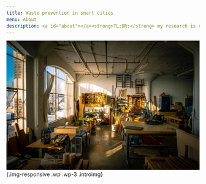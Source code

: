 ```yaml
---
title: Waste prevention in smart cities
menu: About
description: <a id="about"></a><strong>TL;DR:</strong> my research is creating ways to promote the reuse of materials in urban contexts. I am organising an <em>online co-design lab</em> in April 2021. If you are reading this, chances are you have something to contribute to the lab. Please <a href="#sign_up"><strong>sign up below</strong></a> to participate in one or more virtual workshops. You can also <a href="#subscribe"><strong>subscribe</strong></a> to receive updates via e-mail or use the same form to contact me. Additionally, refer to my <a href="https://is.efeefe.me/reuse-city"><strong>research website</strong></a> to learn more about this activity and the wider research context it relates to.
---
```

![studio](intro.jpg){.img-responsive .wp .wp-3 .introimg}
